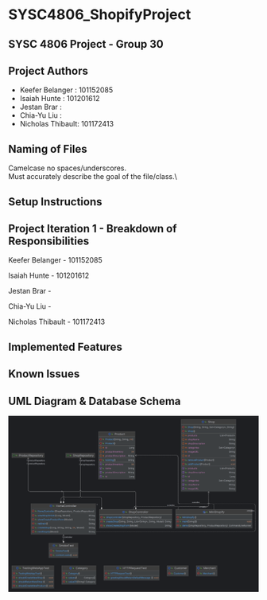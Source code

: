# SYSC4806_ShopifyProject

## SYSC 4806 Project - Group 30

## Project Authors

* Keefer Belanger : 101152085
* Isaiah Hunte : 101201612
* Jestan Brar :
* Chia-Yu Liu :
* Nicholas Thibault: 101172413

## Naming of Files
Camelcase no spaces/underscores.\
Must accurately describe the goal of the file/class.\

## Setup Instructions

## Project Iteration 1 - Breakdown of Responsibilities

Keefer Belanger - 101152085

Isaiah Hunte - 101201612

Jestan Brar -

Chia-Yu Liu - 

Nicholas Thibault - 101172413

## Implemented Features

## Known Issues

## UML Diagram & Database Schema
![UML Diagram](/diagrams/SYSC4806_ShopifyProject_UML.png)
